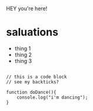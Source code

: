 HEY you're here!

# saluations

- thing 1
- thing 2
- thing 3

```

// this is a code block
// see my backticks?

function doDance(){
    console.log("i'm dancing");
}
```